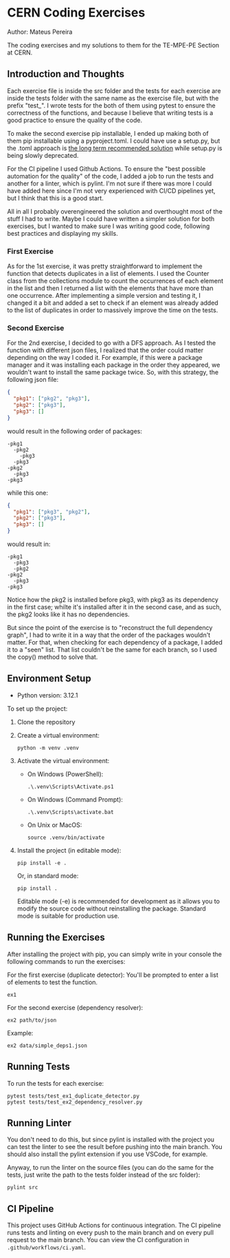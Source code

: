 # CERN Coding Exercises

Author: Mateus Pereira

The coding exercises and my solutions to them for the TE-MPE-PE Section at CERN.


## Introduction and Thoughts

Each exercise file is inside the src folder and the tests for each exercise are inside the tests folder with the same name as the exercise file, but with the prefix "test_". I wrote tests for the both of them using pytest to ensure the correctness of the functions, and because I believe that writing tests is a good practice to ensure the quality of the code. 

To make the second exercise pip installable, I ended up making both of them pip installable using a pyproject.toml. I could have use a setup.py, but the .toml approach is [the long term recommended solution](https://packaging.python.org/en/latest/discussions/setup-py-deprecated/#is-pyproject-toml-mandatory) while setup.py is being slowly deprecated.

For the CI pipeline I used Github Actions. To ensure the "best possible automation for the quality" of the code, I added a job to run the tests and another for a linter, which is pylint. I'm not sure if there was more I could have added here since I'm not very experienced with CI/CD pipelines yet, but I think that this is a good start.

All in all I probably overengineered the solution and overthought most of the stuff I had to write. Maybe I could have written a simpler solution for both exercises, but I wanted to make sure I was writing good code, following best practices and displaying my skills.


### First Exercise

As for the 1st exercise, it was pretty straightforward to implement the function that detects duplicates in a list of elements. I used the Counter class from the collections module to count the occurrences of each element in the list and then I returned a list with the elements that have more than one occurrence. After implementing a simple version and testing it, I changed it a bit and added a set to check if an element was already added to the list of duplicates in order to massively improve the time on the tests.


### Second Exercise

For the 2nd exercise, I decided to go with a DFS approach. As I tested the function with different json files, I realized that the order could matter depending on the way I coded it. For example, if this were a package manager and it was installing each package in the order they appeared, we wouldn't want to install the same package twice. So, with this strategy, the following json file:

```json
{
  "pkg1": ["pkg2", "pkg3"],
  "pkg2": ["pkg3"],
  "pkg3": []
}
```

would result in the following order of packages:
```
-pkg1
  -pkg2
    -pkg3
  -pkg3
-pkg2
  -pkg3
-pkg3
```

while this one:
  
```json
{
  "pkg1": ["pkg3", "pkg2"],
  "pkg2": ["pkg3"],
  "pkg3": []
}
```

would result in:
```
-pkg1
  -pkg3
  -pkg2
-pkg2
  -pkg3
-pkg3
```

Notice how the pkg2 is installed before pkg3, with pkg3 as its dependency in the first case; whilte it's installed after it in the second case, and as such, the pkg2 looks like it has no dependencies.

But since the point of the exercise is to "reconstruct the full dependency graph", I had to write it in a way that the order of the packages wouldn't matter. For that, when checking for each dependency of a package, I added it to a "seen" list. That list couldn't be the same for each branch, so I used the copy() method to solve that.


## Environment Setup

- Python version: 3.12.1

To set up the project:

1. Clone the repository
2. Create a virtual environment:
   ```
   python -m venv .venv
   ```
3. Activate the virtual environment:
   - On Windows (PowerShell):
     ```
     .\.venv\Scripts\Activate.ps1
     ```
   - On Windows (Command Prompt):
     ```
     .\.venv\Scripts\activate.bat
     ```
   - On Unix or MacOS:
     ```
     source .venv/bin/activate
     ```
4. Install the project (in editable mode):
   ```
   pip install -e .
   ```
   Or, in standard mode:
   ```
   pip install .
   ```

   Editable mode (-e) is recommended for development as it allows you to modify the source code without reinstalling the package. Standard mode is suitable for production use.


## Running the Exercises

After installing the project with pip, you can simply write in your console the following commands to run the exercises:

For the first exercise (duplicate detector): You'll be prompted to enter a list of elements to test the function.

```
ex1
```

For the second exercise (dependency resolver):
```
ex2 path/to/json
```

Example:
```
ex2 data/simple_deps1.json
```


## Running Tests

To run the tests for each exercise:

```
pytest tests/test_ex1_duplicate_detector.py
pytest tests/test_ex2_dependency_resolver.py
```


## Running Linter

You don't need to do this, but since pylint is installed with the project you can test the linter to see the result before pushing into the main branch. You should also install the pylint extension if you use VSCode, for example. 

Anyway, to run the linter on the source files (you can do the same for the tests, just write the path to the tests folder instead of the src folder):

```
pylint src
```


## CI Pipeline

This project uses GitHub Actions for continuous integration. The CI pipeline runs tests and linting on every push to the main branch and on every pull request to the main branch. You can view the CI configuration in `.github/workflows/ci.yaml`.
